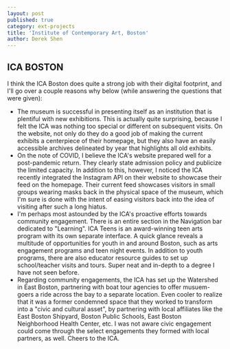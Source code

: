 ```yaml
---
layout: post
published: true
category: ext-projects
title: 'Institute of Contemporary Art, Boston'
author: Derek Shen
---
```

## ICA BOSTON

I think the ICA Boston does quite a strong job with their digital footprint, and I'll go over a couple reasons why below (while answering the questions that were given):

- The museum is successful in presenting itself as an institution that is plentiful with new exhibitions. This is actually quite surprising, because I felt the ICA was nothing too special or different on subsequent visits. On the website, not only do they do a good job of making the current exhibits a centerpiece of their homepage, but they also have an easily accessible archives delineated by year that highlights all old exhibits.
- On the note of COVID, I believe the ICA's website prepared well for a post-pandemic return. They clearly state admission policy and publicize the limited capacity. In addition to this, however, I noticed the ICA recently integrated the Instagram API on their website to showcase their feed on the homepage. Their current feed showcases visitors in small groups wearing masks back in the physical space of the museum, which I'm sure is done with the intent of easing visitors back into the idea of visiting after such a long hiatus.
- I'm perhaps most astounded by the ICA's proactive efforts towards community engagement. There is an entire section in the Navigation bar dedicated to "Learning". ICA Teens is an award-winning teen arts program with its own separate interface. A quick glance reveals a multitude of opportunities for youth in and around Boston, such as arts engagement programs and teen night events. In addition to youth programs, there are also educator resource guides to set up school/teacher visits and tours. Super neat and in-depth to a degree I have not seen before.
- Regarding community engagements, the ICA has set up the Watershed in East Boston, partnering with boat tour agencies to offer musuem-goers a ride across the bay to a separate location. Even cooler to realize that it was a former condemned space that they worked to transform into a "civic and cultural asset", by partnering with local affiliates like the East Boston Shipyard, Boston Public Schools, East Boston Neighborhood Health Center, etc. I was not aware civic engagement could come through the select engagements they formed with local partners, as well. Cheers to the ICA.